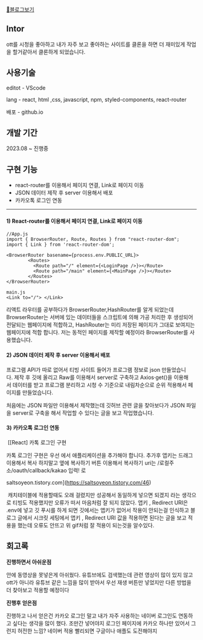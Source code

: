 [🔗블로그보기](https://saltsoyeon.tistory.com/58)

## **Intor**

ott를 시청을 좋아하고 내가 자주 보고 좋아하는 사이트를 클론을 하면 더 재미있게 작업을 할거같아서 클론하게 되었습니다.

## **사용기술**

editot - VScode

lang - react, html ,css, javascript, npm, styled-components, react-router

배포 - github.io

## **개발 기간**

2023.08 ~ 진행중

## **구현 기능**

-   react-router를 이용해서 페이지 연결, Link로 페이지 이동
-   JSON 데이터 제작 후 server 이용해서 배포
-   카카오톡 로그인 연동

---

#### 1) React-router를 이용해서 페이지 연결, Link로 페이지 이동

```
//App.js
import { BrowserRouter, Route, Routes } from "react-router-dom";
import { Link } from 'react-router-dom';

<BrowserRouter basename={process.env.PUBLIC_URL}>
        <Routes>
          <Route path="/" element={<LoginPage />}></Route>
          <Route path="/main" element={<MainPage />}></Route>
        </Routes>
</BrowserRouter>

main.js
<Link to="/"> </Link>
```


리액트 라우터를 공부하다가 BrowserRouter,HashRouter를 알게 되었는데 BrowserRouter는 서버에 있는 데이터들을 스크립트에 의해 가공 처리한 후 생성되어 전달되는 웹페이지에 적합하고, HashRouter는 미리 저장된 페이지가 그대로 보여지는 웹페이지에 적합 합니다. 저는 동적인 페이지를 제작할 예정이라 BrowserRouter를 사용했습니다.

#### 2) JSON 데이터 제작 후 server 이용해서 배포


프로그램 API가 따로 없어서 티빙 사이트 들어가 프로그램 정보로 json 만들었습니다. 제작 후 깃에 올리고 Raw를 이용해서 server로 구축하고 Axios·get()을 이용해서 데이터를 받고 프로그램 분리하고 시청 수 기준으로 내림차순으로 순위 적용해서 페이지를 만들었습니다.  
  
처음에는 JSON 파일만 이용해서 제작했는데 깃허브 관련 글을 찾아보다가 JSON 파일을 server로 구축을 해서 작업할 수 있다는 글을 보고 작업했습니다.

#### 3) 카카오톡 로그인 연동


 [\[React\] 카톡 로그인 구현

카톡 로그인 구현은 우선 에서 애플리케이션을 추가해야 합니다. 추가후 앱키는 드래그 이용해서 복사 하지말고 옆에 복사하기 버튼 이용해서 복사하기 uri는 /로컬주소/oauth/callback/kakao 입력! 로

saltsoyeon.tistory.com](https://saltsoyeon.tistory.com/46)

 캐치테이블에 적용할때도 오래 걸렸지만 성공해서 동일하게 넣으면 되겠지 라는 생각으로 티빙도 적용했지만 오류가 떠서 마음처럼 잘 되지 않았다. 앱키 , Redirect URI은 .env에 넣고 깃 푸시를 하게 되면 깃에서는 앱키가 없어서 작용이 안되는걸 인식하고 블로그 글에서 시크릿 세팅에서 앱키 , Redirect URI 값을 적용하면 된다는 글을 보고 적용을 했는데 오류도 안뜨고 위 gif처럼 잘 적용이 되는것을 알수있다.

## **회고록**

**진행하면서 아쉬운점**

안에 동영상을 못넣은게 아쉬웠다. 유튜브에도 검색했는데 관련 영상이 많이 있지 않고 ott가 아니라 유튜브 같은 느낌을 많이 받아서 우선 재생 버튼만 넣었지만 다른 방법을 더 찾아보고 적용할 예정이다

**진행후 얻은점**

진행하고 나서 얻은건 카카오 로그인 말고 내가 자주 사용하는 네이버 로그인도 연동하고 싶다는 생각을 많이 했다. 조만간 넣어야지 로그인 페이지에 카카오 하나만 있어서 그런지 허전한 느낌? 네이버 적용 빨리되면 구글이나 애플도 도전해야지
